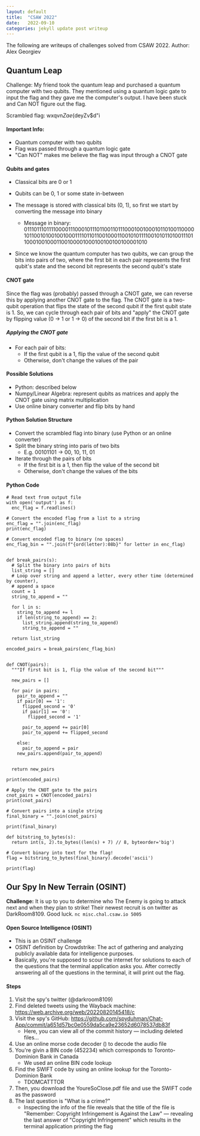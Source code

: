 ```yaml
---
layout: default
title:  "CSAW 2022"
date:   2022-09-10 
categories: jekyll update post writeup
---
```


The following are writeups of challenges solved from CSAW 2022.
Author: Alex Georgiev

## Quantum Leap
Challenge: My friend took the quantum leap and purchased a quantum computer with two qubits. They mentioned using a quantum logic gate to input the flag and they gave me the computer's output. I have been stuck and Can NOT figure out the flag.

Scrambled flag: wxqvn$Zae${deyZv$d"i

#### Important Info:
* Quantum computer with two qubits
* Flag was passed through a quantum logic gate
* "Can NOT" makes me believe the flag was input through a CNOT gate

#### Qubits and gates
* Classical bits are 0 or 1
* Qubits can be 0, 1 or some state in-between
* The message is stored with classical bits (0, 1), so first we start by converting the message into binary
    * Message in binary: 011101110111100001110001011101100110111000100100010110100110000101100101001001000111101101100100011001010111100101011010011101100010010001100100001000100100100100001010
  
* Since we know the quantum computer has two qubits, we can group the bits into pairs of two, where the first bit in each pair represents the first qubit's state and the second bit represents the second qubit's state

#### CNOT gate
Since the flag was (probably) passed through a CNOT gate, we can reverse this by applying another CNOT gate to the flag. The CNOT gate is a two-qubit operation that flips the state of the second qubit if the first qubit state is 1. So, we can cycle through each pair of bits and "apply" the CNOT gate by flipping value (0 -> 1 or 1 -> 0) of the second bit if the first bit is a 1.

##### Applying the CNOT gate
* For each pair of bits:
    * If the first qubit is a 1, flip the value of the second qubit
    * Otherwise, don't change the values of the pair

#### Possible Solutions
* Python: described below
* Numpy/Linear Algebra: represent qubits as matrices and apply the CNOT gate using matrix multiplication
* Use online binary converter and flip bits by hand

#### Python Solution Structure
* Convert the scrambled flag into binary (use Python or an online converter)
* Split the binary string into paris of two bits
    * E.g. 00101101 -> 00, 10, 11, 01
* Iterate through the pairs of bits
    * If the first bit is a 1, then flip the value of the second bit
    * Otherwise, don't change the values of the bits

#### Python Code
```
# Read text from output file 
with open('output') as f:
  enc_flag = f.readlines()

# Convert the encoded flag from a list to a string
enc_flag = "".join(enc_flag)
print(enc_flag)

# Convert encoded flag to binary (no spaces)
enc_flag_bin = "".join(f"{ord(letter):08b}" for letter in enc_flag)


def break_pairs(s):
  # Split the binary into pairs of bits
  list_string = []
  # Loop over string and append a letter, every other time (determined by counter),
  # append a space
  count = 1
  string_to_append = ""

  for l in s:
    string_to_append += l
    if len(string_to_append) == 2:
      list_string.append(string_to_append)
      string_to_append = ""

  return list_string

encoded_pairs = break_pairs(enc_flag_bin)


def CNOT(pairs):
  """If first bit is 1, flip the value of the second bit"""

  new_pairs = []

  for pair in pairs:
    pair_to_append = ""
    if pair[0] == '1':
      flipped_second = '0'
      if pair[1] == '0':
        flipped_second = '1'

      pair_to_append += pair[0]
      pair_to_append += flipped_second

    else:
      pair_to_append = pair
    new_pairs.append(pair_to_append)
    

  return new_pairs

print(encoded_pairs)

# Apply the CNOT gate to the pairs
cnot_pairs = CNOT(encoded_pairs)
print(cnot_pairs)

# Convert pairs into a single string
final_binary = "".join(cnot_pairs)

print(final_binary)

def bitstring_to_bytes(s):
  return int(s, 2).to_bytes((len(s) + 7) // 8, byteorder='big')

# Convert binary into text for the flag!
flag = bitstring_to_bytes(final_binary).decode('ascii')

print(flag)
```

## Our Spy In New Terrain (OSINT)
**Challenge:** It is up to you to determine who The Enemy is going to attack next and when they plan to strike! Their newest recruit is on twitter as DarkRoom8109. Good luck. ```nc misc.chal.csaw.io 5005```

#### Open Source Intelligence (OSINT)
* This is an OSINT challenge
* OSINT definition by Crowdstrike: The act of gathering and analyzing publicly available data for intelligence purposes.
* Basically, you're supposed to scour the internet for solutions to each of the questions that the terminal application asks you. After correctly answering all of the questions in the terminal, it will print out the flag.

#### Steps
1. Visit the spy's twitter (@darkroom8109)
2. Find deleted tweets using the Wayback machine: https://web.archive.org/web/20220820145418/c
3. Visit the spy's GitHub: https://github.com/spyduhman/Chat-App/commit/a651d57bc0e0559da5ca9e23652d6078537db83f
    * Here, you can view all of the commit history — including deleted files...
4. Use an online morse code decoder () to decode the audio file
5. You're givin a BIN code (452234) which corresponds to Toronto-Dominion Bank in Canada
    * We used an online BIN code lookup
6. Find the SWIFT code by using an online lookup for the Toronto-Dominion Bank
    * TDOMCATTTOR
7. Then, you download the YoureSoClose.pdf file and use the SWIFT code as the password
8. The last question is "What is a crime?"
    * Inspecting the info of the file reveals that the title of the file is "Remember: Copyright Infringement is Against the Law" — revealing the last answer of "Copyright Infringement" which results in the terminal application printing the flag
